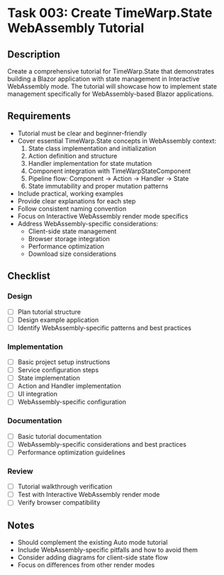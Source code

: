# Task 003: Create TimeWarp.State WebAssembly Tutorial

## Description
Create a comprehensive tutorial for TimeWarp.State that demonstrates building a Blazor application with state management in Interactive WebAssembly mode. The tutorial will showcase how to implement state management specifically for WebAssembly-based Blazor applications.

## Requirements
- Tutorial must be clear and beginner-friendly
- Cover essential TimeWarp.State concepts in WebAssembly context:
  1. State class implementation and initialization
  2. Action definition and structure
  3. Handler implementation for state mutation
  4. Component integration with TimeWarpStateComponent
  5. Pipeline flow: Component -> Action -> Handler -> State
  6. State immutability and proper mutation patterns
- Include practical, working examples
- Provide clear explanations for each step
- Follow consistent naming convention
- Focus on Interactive WebAssembly render mode specifics
- Address WebAssembly-specific considerations:
  * Client-side state management
  * Browser storage integration
  * Performance optimization
  * Download size considerations

## Checklist

### Design
- [ ] Plan tutorial structure
- [ ] Design example application
- [ ] Identify WebAssembly-specific patterns and best practices

### Implementation
- [ ] Basic project setup instructions
- [ ] Service configuration steps
- [ ] State implementation
- [ ] Action and Handler implementation
- [ ] UI integration
- [ ] WebAssembly-specific configuration

### Documentation
- [ ] Basic tutorial documentation
- [ ] WebAssembly-specific considerations and best practices
- [ ] Performance optimization guidelines

### Review
- [ ] Tutorial walkthrough verification
- [ ] Test with Interactive WebAssembly render mode
- [ ] Verify browser compatibility

## Notes
- Should complement the existing Auto mode tutorial
- Include WebAssembly-specific pitfalls and how to avoid them
- Consider adding diagrams for client-side state flow
- Focus on differences from other render modes
